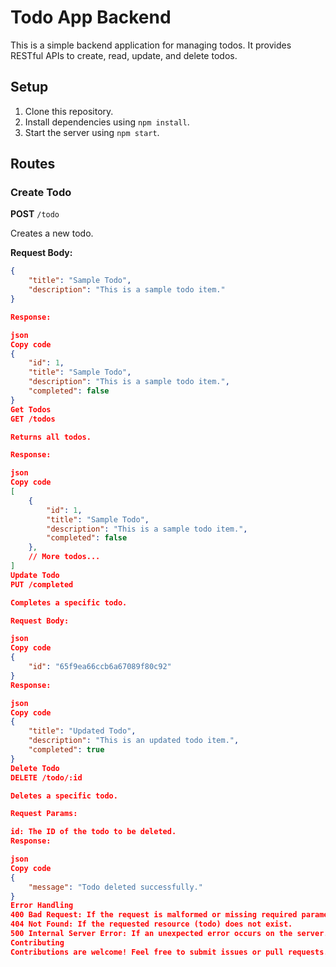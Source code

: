 # Todo App Backend

This is a simple backend application for managing todos. It provides RESTful APIs to create, read, update, and delete todos.

## Setup

1. Clone this repository.
2. Install dependencies using `npm install`.
3. Start the server using `npm start`.

## Routes

### Create Todo

**POST** `/todo`

Creates a new todo.

**Request Body:**
```json
{
    "title": "Sample Todo",
    "description": "This is a sample todo item."
}

Response:

json
Copy code
{
    "id": 1,
    "title": "Sample Todo",
    "description": "This is a sample todo item.",
    "completed": false
}
Get Todos
GET /todos

Returns all todos.

Response:

json
Copy code
[
    {
        "id": 1,
        "title": "Sample Todo",
        "description": "This is a sample todo item.",
        "completed": false
    },
    // More todos...
]
Update Todo
PUT /completed

Completes a specific todo.

Request Body:

json
Copy code
{
    "id": "65f9ea66ccb6a67089f80c92"
}
Response:

json
Copy code
{
    "title": "Updated Todo",
    "description": "This is an updated todo item.",
    "completed": true
}
Delete Todo
DELETE /todo/:id

Deletes a specific todo.

Request Params:

id: The ID of the todo to be deleted.
Response:

json
Copy code
{
    "message": "Todo deleted successfully."
}
Error Handling
400 Bad Request: If the request is malformed or missing required parameters.
404 Not Found: If the requested resource (todo) does not exist.
500 Internal Server Error: If an unexpected error occurs on the server.
Contributing
Contributions are welcome! Feel free to submit issues or pull requests.